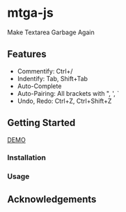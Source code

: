 # mtga-js

Make Textarea Garbage Again

## Features

- Commentify: Ctrl+/
- Indentify: Tab, Shift+Tab
- Auto-Complete
- Auto-Pairing: All brackets with ", ', `
- Undo, Redo: Ctrl+Z, Ctrl+Shift+Z

## Getting Started

[DEMO](https://shinich39.github.io/mtga-js/)

### Installation

### Usage

## Acknowledgements